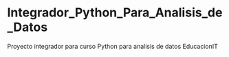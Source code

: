 # Integrador_Python_Para_Analisis_de_Datos
 Proyecto integrador para curso Python para analisis de datos EducacionIT
